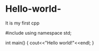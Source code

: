 # Hello-world-
It is my first cpp

#include<iostream>
using namespace std;

int main()
{
  cout<<"Hello world!"<<endl;
}
